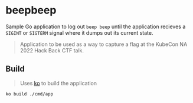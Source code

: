 # beepbeep

Sample Go application to log out `beep beep` until the application recieves a `SIGINT` or `SIGTERM` signal where it dumps out its current state.

> Application to be used as a way to capture a flag at the KubeCon NA 2022 Hack Back CTF talk.

## Build

> Uses [ko](https://github.com/ko-build/ko) to build the application

```sh
ko build ./cmd/app
```


